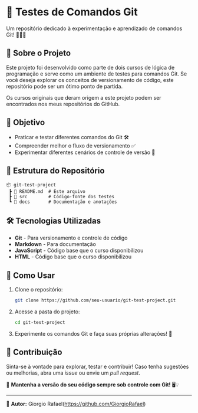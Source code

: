 # 🚀 Testes de Comandos Git

Um repositório dedicado à experimentação e aprendizado de comandos Git! 🧑‍💻✨

## 📌 Sobre o Projeto

Este projeto foi desenvolvido como parte de dois cursos de lógica de programação e serve como um ambiente de testes para comandos Git. Se você deseja explorar os conceitos de versionamento de código, este repositório pode ser um ótimo ponto de partida.

Os cursos originais que deram origem a este projeto podem ser encontrados nos meus repositórios do GitHub.

## 🎯 Objetivo

- Praticar e testar diferentes comandos do Git 🛠️
- Compreender melhor o fluxo de versionamento ✅
- Experimentar diferentes cenários de controle de versão 🔄

## 📂 Estrutura do Repositório

```
📦 git-test-project
 ┣ 📜 README.md  # Este arquivo
 ┣ 📂 src        # Código-fonte dos testes
 ┗ 📂 docs       # Documentação e anotações
```

## 🛠️ Tecnologias Utilizadas

- **Git** - Para versionamento e controle de código
- **Markdown** - Para documentação
- **JavaScript** - Código base que o curso disponibilizou
- **HTML** - Código base que o curso disponibilizou

## 🚀 Como Usar

1. Clone o repositório:
   ```sh
   git clone https://github.com/seu-usuario/git-test-project.git
   ```
2. Acesse a pasta do projeto:
   ```sh
   cd git-test-project
   ```
3. Experimente os comandos Git e faça suas próprias alterações! 🚀

## 📢 Contribuição

Sinta-se à vontade para explorar, testar e contribuir! Caso tenha sugestões ou melhorias, abra uma _issue_ ou envie um _pull request_.

📌 **Mantenha a versão do seu código sempre sob controle com Git!** 🖥️💡

---

📎 **Autor:** Giorgio Rafael(https://github.com/GiorgioRafael)
